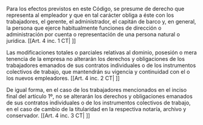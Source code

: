 Para los efectos previstos en este Código, se presume de derecho que representa al empleador y que en tal carácter obliga a éste con los trabajadores, el gerente, el administrador, el capitán de barco y, en general, la persona que ejerce habitualmente funciones de dirección o administración por cuenta o representación de una persona natural o jurídica. [[Art. 4 inc. 1 CT| ]]

Las modificaciones totales o parciales relativas al dominio, posesión o mera tenencia de la empresa no alterarán los derechos y obligaciones de los trabajadores emanados de sus contratos individuales o de los instrumentos colectivos de trabajo, que mantendrán su vigencia y continuidad con el o los nuevos empleadores. [[Art. 4 inc. 2 CT| ]]

De igual forma, en el caso de los trabajadores mencionados en el inciso final del artículo 1º, no se alterarán los derechos y obligaciones emanados de sus contratos individuales o de los instrumentos colectivos de trabajo, en el caso de cambio de la titularidad en la respectiva notaría, archivo y conservador. [[Art. 4 inc. 3 CT| ]]